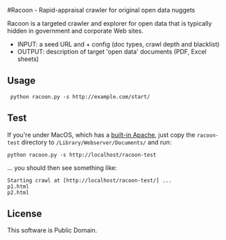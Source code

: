 #Racoon - Rapid-appraisal crawler for original open data nuggets

Racoon is a targeted crawler and explorer for open data that is typically hidden in government and corporate Web sites. 

* INPUT: a seed URL and + config (doc types, crawl depth and blacklist)
* OUTPUT: description of target 'open data' documents (PDF, Excel sheets)

## Usage

	 python racoon.py -s http://example.com/start/

## Test

If you're under MacOS, which has a [built-in Apache](http://macdevcenter.com/pub/a/mac/2001/12/07/apache.html "Apache Web-Serving with Mac OS X: Part 1 - O'Reilly Media"), just copy the `racoon-test` directory to `/Library/Webserver/Documents/` and run:

	python racoon.py -s http://localhost/racoon-test

... you should then see something like:

	Starting crawl at [http://localhost/racoon-test/] ...
	p1.html
	p2.html

## License

This software is Public Domain.
